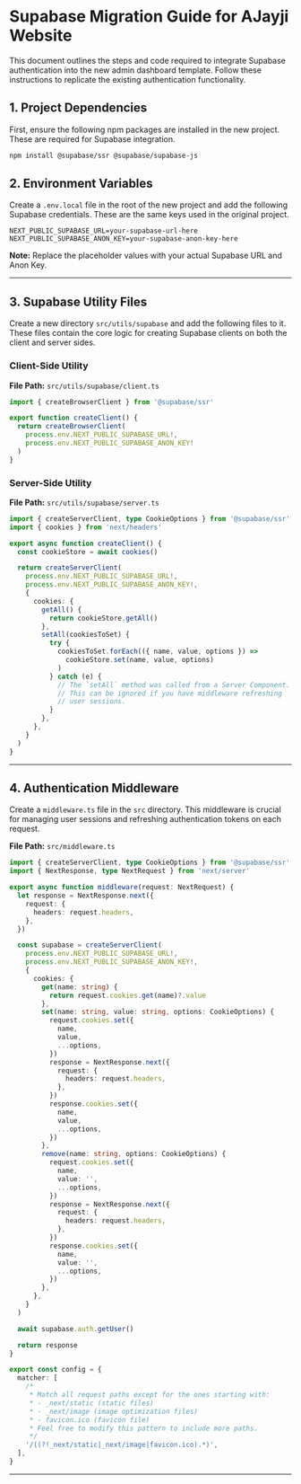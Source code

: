 # Supabase Migration Guide for AJayji Website

This document outlines the steps and code required to integrate Supabase authentication into the new admin dashboard template. Follow these instructions to replicate the existing authentication functionality.

## 1. Project Dependencies

First, ensure the following npm packages are installed in the new project. These are required for Supabase integration.

```bash
npm install @supabase/ssr @supabase/supabase-js
```

## 2. Environment Variables

Create a `.env.local` file in the root of the new project and add the following Supabase credentials. These are the same keys used in the original project.

```env
NEXT_PUBLIC_SUPABASE_URL=your-supabase-url-here
NEXT_PUBLIC_SUPABASE_ANON_KEY=your-supabase-anon-key-here
```

**Note:** Replace the placeholder values with your actual Supabase URL and Anon Key.

---

## 3. Supabase Utility Files

Create a new directory `src/utils/supabase` and add the following files to it. These files contain the core logic for creating Supabase clients on both the client and server sides.

### Client-Side Utility

**File Path:** `src/utils/supabase/client.ts`

```typescript
import { createBrowserClient } from '@supabase/ssr'

export function createClient() {
  return createBrowserClient(
    process.env.NEXT_PUBLIC_SUPABASE_URL!,
    process.env.NEXT_PUBLIC_SUPABASE_ANON_KEY!
  )
}
```

### Server-Side Utility

**File Path:** `src/utils/supabase/server.ts`

```typescript
import { createServerClient, type CookieOptions } from '@supabase/ssr'
import { cookies } from 'next/headers'

export async function createClient() {
  const cookieStore = await cookies()

  return createServerClient(
    process.env.NEXT_PUBLIC_SUPABASE_URL!,
    process.env.NEXT_PUBLIC_SUPABASE_ANON_KEY!,
    {
      cookies: {
        getAll() {
          return cookieStore.getAll()
        },
        setAll(cookiesToSet) {
          try {
            cookiesToSet.forEach(({ name, value, options }) =>
              cookieStore.set(name, value, options)
            )
          } catch (e) {
            // The `setAll` method was called from a Server Component.
            // This can be ignored if you have middleware refreshing
            // user sessions.
          }
        },
      },
    }
  )
}
```

---

## 4. Authentication Middleware

Create a `middleware.ts` file in the `src` directory. This middleware is crucial for managing user sessions and refreshing authentication tokens on each request.

**File Path:** `src/middleware.ts`

```typescript
import { createServerClient, type CookieOptions } from '@supabase/ssr'
import { NextResponse, type NextRequest } from 'next/server'

export async function middleware(request: NextRequest) {
  let response = NextResponse.next({
    request: {
      headers: request.headers,
    },
  })

  const supabase = createServerClient(
    process.env.NEXT_PUBLIC_SUPABASE_URL!,
    process.env.NEXT_PUBLIC_SUPABASE_ANON_KEY!,
    {
      cookies: {
        get(name: string) {
          return request.cookies.get(name)?.value
        },
        set(name: string, value: string, options: CookieOptions) {
          request.cookies.set({
            name,
            value,
            ...options,
          })
          response = NextResponse.next({
            request: {
              headers: request.headers,
            },
          })
          response.cookies.set({
            name,
            value,
            ...options,
          })
        },
        remove(name: string, options: CookieOptions) {
          request.cookies.set({
            name,
            value: '',
            ...options,
          })
          response = NextResponse.next({
            request: {
              headers: request.headers,
            },
          })
          response.cookies.set({
            name,
            value: '',
            ...options,
          })
        },
      },
    }
  )

  await supabase.auth.getUser()

  return response
}

export const config = {
  matcher: [
    /*
     * Match all request paths except for the ones starting with:
     * - _next/static (static files)
     * - _next/image (image optimization files)
     * - favicon.ico (favicon file)
     * Feel free to modify this pattern to include more paths.
     */
    '/((?!_next/static|_next/image|favicon.ico).*)',
  ],
}
```

---
